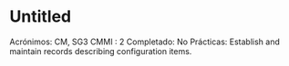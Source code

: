 # Untitled

Acrónimos: CM, SG3
CMMI : 2
Completado: No
Prácticas: Establish and maintain records describing configuration items.